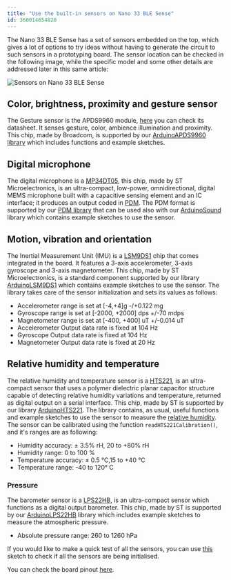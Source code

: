 ```yaml
---
title: "Use the built-in sensors on Nano 33 BLE Sense"
id: 360014654820
---
```


The Nano 33 BLE Sense has a set of sensors embedded on the top, which gives a lot of options to try ideas without having to generate the circuit to such sensors in a prototyping board.
The sensor location can be checked in the following image, while the specific model and some other details are addressed later in this same article:

<img src ="https://content.arduino.cc/assets/NANO-33-BLE-Sense_sensor-indentification.png" title="Sensors on Nano 33 BLE Sense">

## Color, brightness, proximity and gesture sensor

The Gesture sensor is the APDS9960 module, [here](https://docs.broadcom.com/docs/AV02-4191EN) you can check its datasheet. It senses gesture, color, ambience illumination and proximity. This chip, made by Broadcom, is supported by our [ArduinoAPDS9960 library](https://www.arduino.cc/en/Reference/ArduinoAPDS9960) which includes functions and example sketches.

## Digital microphone

The digital microphone is a [MP34DT05](https://www.st.com/resource/en/datasheet/mp34dt05-a.pdf), this chip, made by ST Microelectronics, is an ultra-compact, low-power, omnidirectional, digital MEMS microphone built with a capacitive sensing element and an IC interface; it produces an output coded in [PDM](https://en.wikipedia.org/wiki/Pulse-density_modulation). The PDM format is supported by our [PDM library](https://www.arduino.cc/en/Reference/PDM) that can be used also with our [ArduinoSound](https://www.arduino.cc/en/Reference/ArduinoSound) library which contains example sketches to use the sensor.

## Motion, vibration and orientation

The Inertial Measurement Unit (IMU) is a [LSM9DS1](https://www.st.com/resource/en/datasheet/lsm9ds1.pdf) chip that comes integrated in the board. It features a 3-axis accelerometer, 3-axis gyroscope and 3-axis magnetometer. This chip, made by ST Microelectronics, is a standard component supported by our library [ArduinoLSM9DS1](https://www.arduino.cc/en/Reference/ArduinoLSM9DS1) which contains example sketches to use the sensor.
The library takes care of the sensor initialization and sets its values as follows:

- Accelerometer range is set at [-4,+4]g -/+0.122 mg
- Gyroscope range is set at [-2000, +2000] dps +/-70 mdps
- Magnetometer range is set at [-400, +400] uT +/-0.014 uT
- Accelerometer Output data rate is fixed at 104 Hz
- Gyroscope Output data rate is fixed at 104 Hz
- Magnetometer Output data rate is fixed at 20 Hz

## Relative humidity and temperature

The relative humidity and temperature sensor is a [HTS221](https://www.st.com/resource/en/datasheet/HTS221.pdf), is an ultra-compact sensor that uses a polymer dielectric planar capacitor structure capable of detecting relative humidity variations and temperature, returned as digital output on a serial interface. This chip, made by ST is supported by our library [ArduinoHTS221](https://www.arduino.cc/en/Reference/ArduinoHTS221).
The library contains, as usual, useful functions and example sketches to use the sensor to measure the [relative humidity](https://en.wikipedia.org/wiki/Relative_humidity).
The sensor can be calibrated using the function `readHTS221Calibration()`, and it's ranges are as following:

- Humidity accuracy: ± 3.5% rH, 20 to +80% rH
- Humidity range: 0 to 100 %
- Temperature accuracy: ± 0.5 °C,15 to +40 °C
- Temperature range: -40 to 120° C

### Pressure

The barometer sensor is a [LPS22HB](https://www.st.com/resource/en/datasheet/lps22hb.pdf), is an ultra-compact sensor which functions as a digital output barometer. This chip, made by ST is supported by our [ArduinoLPS22HB](https://www.arduino.cc/en/Reference/ArduinoLPS22HB) library which includes example sketches to measure the atmospheric pressure.

- Absolute pressure range: 260 to 1260 hPa

If you would like to make a quick test of all the sensors, you can use [this](https://create.arduino.cc/editor/arduino_support/68cca5d0-4f1b-45ea-b43d-f22b759555fa/preview) sketch to check if all the sensors are being initialised.

You can check the board pinout [here](https://content.arduino.cc/assets/Pinout-NANOsense_latest.pdf).
